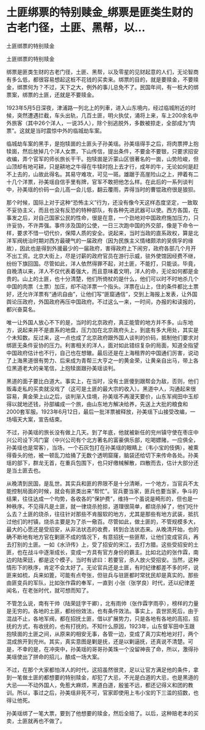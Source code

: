 # 土匪绑票的特别赎金_绑票是匪类生财的古老门径，土匪、黑帮，以...

土匪绑票的特别赎金

土匪绑票的特别赎金

绑票是匪类生财的古老门径，土匪、黑帮，以及零星的见财起意的人们，无论智商有多么低，都很容易想起这桩不花钱的买卖来。绑票的目的，就是要赎金，不要赎金，绑票何为？不过，天下之大，例外的事儿总免不了。民国年间，有一桩大的绑票案，绑票的土匪，还就是不要赎金。

1923年5月5日深夜，津浦路一列北上的列車，进入山东境内，经过临城附近的时候，突然遭遇拦截，车头出轨，几百土匪，明火执仗，涌将上来，车上200余名中外旅客（其中26个洋人，一说35人），除个别逃脱外，多数被掠走，全部成为“肉票”。这就是当时震惊中外的临城劫车案。

临城劫车案的黑手，是抱犊崮的土匪头子孙美瑶。孙美瑶得手之后，将肉票押上抱犊崮，然后放掉几个洋人女票，下山传信，提出条件，不要金不要银，只要求招安收编，弄个官军的师长旅长干干。抱犊崮是沂蒙山区很著名的一崮，山势险峻，但山顶却有地可耕，只是耕地之牛得在牛犊时抱上去才行，成年的牛，无论如何是赶不上去的，山故此得名。其易守难攻，可见一斑。雄踞于高崖险山之上，押着有二十几个洋票，孙美瑶自信手里有牌，官军不敢把他怎么样。在此后的一系列谈判中，孙美瑶的价码一会儿高一会儿低，翻云覆雨，弄得当时的曹锟政府很是狼狈。

那个时候，国际上对于这种“恐怖主义”行为，还没有像今天这样态度坚定，一致取不妥协主义，而且也没有反恐的特种部队，有各种先进武器可以使。西方各国，在事发之后，对自己国家公民的性命，很是在意，一个劲地对中国政府施加压力，只许妥协，不许弄强。事件涉及国的公使，一日三次跑中国的外交部，像是下命令一样，要求不惜一切代价，保障人质的安全。说起来，当时当政的直系政权，算是北洋军阀统治时期对西方最硬气的一届政府（因为民族主义情绪颇浓的吴佩孚的缘故），因此也是得到外援最少的一届政府，害得政府上下闹穷，政府各部几个月开不出工资。北京大街上，尽是讨薪的政府官员在游行示威，驻外使馆因经费不继，纷纷下旗回国。尽管如此，洋人依然得罪不起，对土匪，不能打，只能谈。毕竟，自晚清以来，洋人不仅代表着强大，而且意味着文明，洋人的命，无论如何都是金贵的。山上的土匪，也十分清楚，他们所倚杖的是什么，他们可以时不时地杀几个中国的肉票（土票）加压，却不动洋票一个指头。洋票在山上，住的条件都比土票好，还允许洋票有“通讯自由”，让他们写“匪窟通信”，交到上海报上发表，让外国舆论压政府，外国政府再压中国政府。不过这么一来，一时间，办报的和读报的，都兴奋莫名。

唯一让外国人放心不下的是，当时的北京政府，真正能管的地方并不多。山东地方，说起来并不是直系的地盘，压力加在北京政府头上，到底有多大用处，其实是个未知数。反过来，这一点也成了北京政府跟外国人谈判的价码，抵制他们要求对绑匪无条件妥协的压力。利害相关的洋人，面对如此错综复杂的局面，知道全指望中国政府估计也不行，自己也在想辙。最后还是在上海租界的中国通们厉害，说动了上海黑道很有势力、后来成为青帮三大亨之一的黄金荣，让黄亲自出马，带上各位黑道老大的亲笔信，上抱犊崮跟孙美瑶谈判。

黑道的面子要比白道大。事实上，在当时，没有土匪傻到跟帮会为敌，否则，他们贩毒走私的买卖就没戏了（这可是土匪的最大宗的收入）。黑道中人，沟通起来很容易，黄金荣上山之后，谈判渐入佳境，孙美瑶不再漫天要价，山东军阀田中玉却得以就地还钱，孙部编成一个旅，由山东地方解决给养，先送上大批的粮食和2000套军服。1923年6月12日，最后一批洋票被释放，孙美瑶下山接受改编，一场塌天大案，宣告结束。

不过，孙美瑶的旅长没有做上几天。到了年底，他就被新任的兖州镇守使在枣庄中兴公司设下鸿门宴（中兴公司有个北方著名的富豪俱乐部，吃喝嫖赌，一应俱全，孙美瑶也是常客），当场，一个石灰包打在孙美瑶的眼睛上（韦小宝的伎俩），被熏得昏头的他，被一顿乱刀给捅了无数个透明窟窿，脑袋还给切下来传命各处。孙美瑶的部下，群龙无首，在重兵包围下，也只好缴械解散，四散而去，估计大部分还是当土匪去也。

从晚清到民国，是乱世。其实兵和匪的界限不是十分清晰，一个地方，当官兵不太能控制局面的时候，就会有匪类出来“帮忙”。官兵要当家，匪兵也要当家，争斗的结果，往往达成一个均势，各收各的“保护费”，维持一个虽说是畸形的，但也是一种秩序。不见得凡是土匪，就一律烧杀抢掠，道理很简单，都烧杀掉了，他们吃什么去？土匪的烧杀，往往针对那些不肯服软的地方，尤其是那些有地方武装，抵抗过他们的村镇，烧杀主要是为了杀一儆百。尽管如此，做土匪的，不管规模多大，最大的心愿还是受招安，从非法状态的收费，转到合法状态来。从晚清开始，也的确不断地有地方官在剿匪不成的情况下，有意招抚一些匪帮，让他们变成官兵，再去打别的土匪。一如《水浒传》上，受了招安的宋江，去打方腊。这些受招安的土匪，也在战斗中逐渐成长，变成一方具有官方身份的霸主。比如北边的张作霖，南边的陆荣廷，都是这个模子。当时有谚曰：若要官，杀人放火受招安。当然，这种情形下的秩序，肯定不会太好了。无论官兵还是土匪，有时纪律都差不多的坏，说匪来如梳，兵来如篦，可能有点夸张，但驻兵与驻匪都时常扰民却是真实的。那些由匪变兵的军队，比如张作霖的奉军，一直到 小张（张学良）时代，还以纪律差闻名，在老张时代，就可想而知了。

不管怎么说，南有干帅（陆荣廷字干卿），北有雨帅（张作霖字雨亭），榜样的力量是无穷的。各地的土匪，都纷纷效法，也有条件效法。事实上，袁世凯死后，由于混战不止，各地军阀，都在招抚土匪，借以扩展势力，只是各地有各地的高招，招抚的方式，有收抚的，也有打抚的。不知什么原因，1923年，山东督军田中玉跟抱犊崮的土匪之间，从原来的相安无事，各管一边，变成了真刀实枪地对打，两个混成旅开到兖州。其实，真实意图是剿是抚，还是以剿逼抚，还真说不清楚。可是，不幸的是，在冲突中，孙美瑶的哥哥孙美珠一个没留神丧了命，所以，激得孙美瑶使出了拼命的招儿，酿成一场大案。

不过，在那个大家都怕洋人的时代，这招虽然很灵，足以让官方满足他的条件，拿到一笔做土匪的都想要的特别赎金，却犯了大忌，不光是白道的大忌，也是黑道的大忌——不动外国人，免惹大麻烦，黑道白道，殷鉴不远，都还记得义和团的教训。所以，事过之后，孙美瑶非死不可，官家即使用上韦小宝的下三滥的招数，也得让他死。

孙美瑶绑了一笔大票，要到了他想要的赎金，然后全赔了。以后，这种赔老本的买卖，土匪就再也不做了。